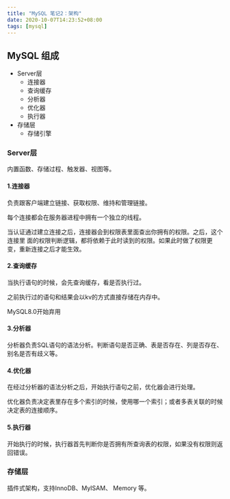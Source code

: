 ```yaml
---
title: "MySQL 笔记2：架构"
date: 2020-10-07T14:23:52+08:00
tags: [mysql]
---
```

<!--more-->
## MySQL 组成

- Server层
  - 连接器
  - 查询缓存
  - 分析器
  - 优化器
  - 执行器
- 存储层 
  - 存储引擎

### Server层
内置函数、存储过程、触发器、视图等。

#### 1.连接器
负责跟客户端建立链接、获取权限、维持和管理链接。

每个连接都会在服务器进程中拥有一个独立的线程。

当认证通过建立连接之后，连接器会到权限表里面查出你拥有的权限。之后，这个连接里
面的权限判断逻辑，都将依赖于此时读到的权限。如果此时做了权限更变，重新连接之后才能生效。

#### 2.查询缓存
当执行语句的时候，会先查询缓存，看是否执行过。

之前执行过的语句和结果会以kv的方式直接存储在内存中。

MySQL8.0开始弃用

#### 3.分析器
分析器负责SQL语句的语法分析。判断语句是否正确、表是否存在、列是否存在、别名是否有歧义等。

#### 4.优化器
在经过分析器的语法分析之后，开始执行语句之前，优化器会进行处理。

优化器负责决定表里存在多个索引的时候，使用哪一个索引；或者多表关联的时候决定表的连接顺序。

#### 5.执行器
开始执行的时候，执行器首先判断你是否拥有所查询表的权限，如果没有权限则返回错误。


### 存储层
插件式架构，支持InnoDB、MyISAM、 Memory 等。
